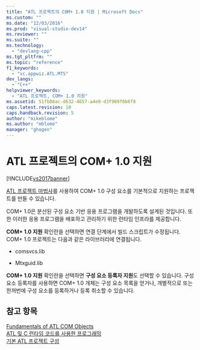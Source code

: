 ```yaml
---
title: "ATL 프로젝트의 COM+ 1.0 지원 | Microsoft Docs"
ms.custom: ""
ms.date: "12/03/2016"
ms.prod: "visual-studio-dev14"
ms.reviewer: ""
ms.suite: ""
ms.technology: 
  - "devlang-cpp"
ms.tgt_pltfrm: ""
ms.topic: "reference"
f1_keywords: 
  - "vc.appwiz.ATL.MTS"
dev_langs: 
  - "C++"
helpviewer_keywords: 
  - "ATL 프로젝트, COM+ 1.0 지원"
ms.assetid: 51fb08ac-d632-4657-a4e0-d3f989f0b6f8
caps.latest.revision: 10
caps.handback.revision: 5
author: "mikeblome"
ms.author: "mblome"
manager: "ghogen"
---
```

# ATL 프로젝트의 COM+ 1.0 지원
[!INCLUDE[vs2017banner](../../assembler/inline/includes/vs2017banner.md)]

[ATL 프로젝트 마법사](../../atl/reference/creating-an-atl-project.md)를 사용하여 COM\+ 1.0 구성 요소를 기본적으로 지원하는 프로젝트를 만들 수 있습니다.  
  
 COM\+ 1.0은 분산된 구성 요소 기반 응용 프로그램을 개발하도록 설계된 것입니다.  또한 이러한 응용 프로그램을 배포하고 관리하기 위한 런타임 인프라를 제공합니다.  
  
 **COM\+ 1.0 지원** 확인란을 선택하면 연결 단계에서 빌드 스크립트가 수정됩니다.  COM\+ 1.0 프로젝트는 다음과 같은 라이브러리에 연결됩니다.  
  
-   comsvcs.lib  
  
-   Mtxguid.lib  
  
 **COM\+ 1.0 지원** 확인란을 선택하면 **구성 요소 등록자 지원**도 선택할 수 있습니다.  구성 요소 등록자를 사용하면 COM\+ 1.0 개체는 구성 요소 목록을 얻거나, 개별적으로 또는 한꺼번에 구성 요소를 등록하거나 등록 취소할 수 있습니다.  
  
## 참고 항목  
 [Fundamentals of ATL COM Objects](../../atl/fundamentals-of-atl-com-objects.md)   
 [ATL 및 C 런타임 코드를 사용한 프로그래밍](../../atl/programming-with-atl-and-c-run-time-code.md)   
 [기본 ATL 프로젝트 구성](../../atl/reference/default-atl-project-configurations.md)